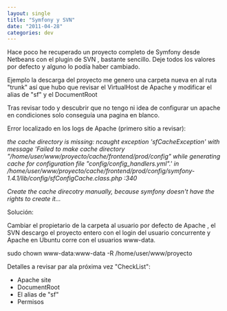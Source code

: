 ```yaml
---
layout: single
title: "Symfony y SVN"
date: "2011-04-28"
categories: dev
---
```


Hace poco he recuperado un proyecto completo de Symfony desde Netbeans con el plugin de SVN , bastante sencillo. Deje todos los valores por defecto y alguno lo podía haber cambiado.

Ejemplo la descarga del proyecto me genero una carpeta nueva en al ruta "trunk" así que hubo que revisar el VirtualHost de Apache y modificar el alias de "sf" y el DocumentRoot

Tras revisar todo y descubrir que no tengo ni idea de configurar un apache en condiciones solo conseguía una pagina en blanco.

Error localizado en los logs de Apache (primero sitio a revisar):

_the cache directory is missing: ncaught exception 'sfCacheException' with message 'Failed to make cache directory "/home/user/www/proyecto/cache/frontend/prod/config" while generating cache for configuration file "config/config\_handlers.yml".' in /home/user/www/proyecto/cache/frontend/prod/config/symfony-1.4.1/lib/config/sfConfigCache.class.php :340_

_Create the cache direcotry manually, because symfony doesn't have the rights to create it..._

Solución:

Cambiar el propietario de la carpeta al usuario por defecto de Apache , el SVN descargo el proyecto entero con el login del usuario concurrente y Apache en Ubuntu corre con el usuarios www-data.

sudo chown www-data:www-data -R  /home/user/www/proyecto

Detalles a revisar par ala próxima vez "CheckList":

- Apache site
- DocumentRoot
- El alias de "sf"
- Permisos
